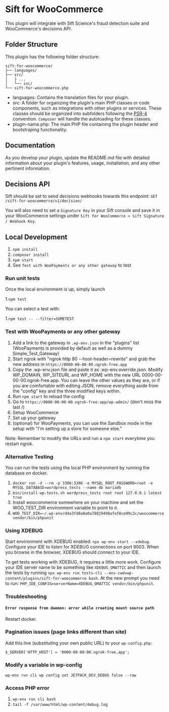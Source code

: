 # Sift for WooCommerce

This plugin will integrate with Sift Science's fraud detection suite and WooCommerce's decisions API.

## Folder Structure

This plugin has the following folder structure:

```ignorelang
sift-for-woocommerce/
├── languages/
├── src/
│   ├ ...
│   └── inc/
└── sift-for-woocommerce.php
```

- languages: Contains the translation files for your plugin.
- src: A folder for organizing the plugin's main PHP classes or code components, such as integrations with other plugins or services. These classes should be organized into subfolders following the [PSR-4](https://www.php-fig.org/psr/psr-4/) convention. `Composer` will handle the autoloading for these classes.
- plugin-name.php: The main PHP file containing the plugin header and bootstraping functionality.

## Documentation

As you develop your plugin, update the README.md file with detailed information about your plugin's features, usage, installation, and any other pertinent information.

## Decisions API

Sift should be set to send decisions webhooks towards this endpoint:
`GET /sift-for-woocommerce/v1/decision/`

You will also need to set a `Signature Key` in your Sift console and save it in your WooCommerce settings under `Sift for WooCommerce > Sift Signature / Webhook Key`.

## Local Development

1. `npm install`
2. `composer install`
3. `npm start`
4. See `Test with WooPayments or any other gateway` to test


### Run unit tests

Once the local environment is up, simply launch 

1.`npm test`

You can select a test with:

1.`npm test -- --filter=SOMETEST`

### Test with WooPayments or any other gateway

1. Add a link to the gateway in `.wp-env.json` in the "plugins" list (WooPayments is provided by default as well as a dummy Simple_Test_Gateway)
2. Start ngrok with "ngrok http 80 --host-header=rewrite" and grab the new address in `https://0000-00-00-00.ngrok-free.app`
3. Copy the .wp-env.json file and paste it as .wp-env.override.json. Modify WP_DOMAIN, WP_SITEURL and WP_HOME with the new URL 0000-00-00-00.ngrok-free.app. You can leave the other values as they are, or if you are comfortable with editing JSON, remove everything aside from the "config" key and the three modified keys within.
4. Run `npm start` to reload the config
5. Go to `https://0000-00-00-00.ngrok-free.app/wp-admin/` (don't miss the last /)
6. Setup WooCommerce 
7. Set up your gateway
8. (optional) for WooPayments, you can use the Sandbox mode in the setup with "I'm setting up a store for someone else."

Note: Remember to modify the URLs and run a `npm start` everytime you restart ngrok.

### Alternative Testing

You can run the tests using the local PHP environment by running the database on docker.

1. `docker run -d --rm -p 3306:3306 -e MYSQL_ROOT_PASSWORD=root -e MYSQL_DATABASE=wordpress_tests --name db mariadb`
2. `bin/install-wp-tests.sh wordpress_tests root root 127.0.0.1 latest true`
3. Install woocommerce somewhere on your machine and set the WOO_TEST_DIR environment variable to point to it.
4. `WOO_TEST_DIR=~/.wp-env/d4a3fd8a8a0a78829498afef8ce99c2c/woocommerce vendor/bin/phpunit`

### Using XDEBUG

Start environment with XDEBUG enabled: `npx wp-env start --xdebug`.  Configure your IDE to listen for XDEBUG connections on port 9003. When you browse in the browser, XDEBUG should connect to your IDE.

To get tests working with XDEBUG, it requires a little more work.  Configure your IDE server name to be something like `XDEBUG_OMATTIC` and then launch the tests by running `npx wp-env run tests-cli --env-cwd=wp-content/plugins/sift-for-woocommerce bash`. At the new prompt you need to run: `PHP_IDE_CONFIG=serverName=XDEBUG_OMATTIC vendor/bin/phpunit`.

### Troubleshooting

#### `Error response from daemon: error while creating mount source path`

Restart docker.

### Pagination issues (page links different than site)

Add this line (substituting your own public URL) to your `wp-config.php`:

`$_SERVER['HTTP_HOST'] = '0000-00-00-00.ngrok-free.app';`

### Modify a variable in wp-config

`wp-env run cli wp config set JETPACK_DEV_DEBUG false --raw`

### Access PHP error

1. `wp-env run cli bash`
2. `tail -f /var/www/html/wp-content/debug.log`
